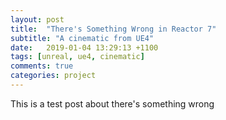 ```yaml
---
layout: post
title:  "There's Something Wrong in Reactor 7"
subtitle: "A cinematic from UE4"
date:   2019-01-04 13:29:13 +1100
tags: [unreal, ue4, cinematic]
comments: true
categories: project
---
```


This is a test post about there's something wrong